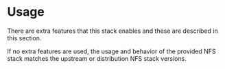 # Usage

There are extra features that this stack enables and these are described in
this section.

If no extra features are used, the usage and behavior of the provided NFS
stack matches the upstream or distribution NFS stack versions.
